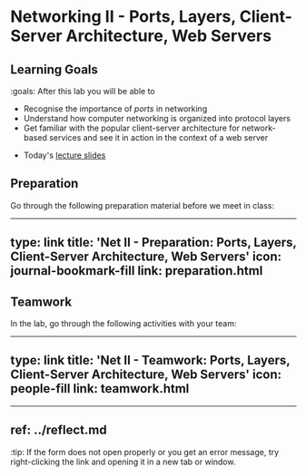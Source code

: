 # Networking II - Ports, Layers, Client-Server Architecture, Web Servers

## Learning Goals

:goals: After this lab you will be able to

- Recognise the importance of _ports_ in networking
- Understand how computer networking is organized into protocol layers
- Get familiar with the popular client-server architecture for network-based services and see it in action in the context of a web server


* Today's [lecture slides](2023-ttm4175-week-36-net2.pdf)

## Preparation

Go through the following preparation material before we meet in class:


---
type: link
title: 'Net II - Preparation: Ports, Layers, Client-Server Architecture, Web Servers'
icon: journal-bookmark-fill
link: preparation.html
---

## Teamwork

In the lab, go through the following activities with your team:


---
type: link
title: 'Net II - Teamwork: Ports, Layers, Client-Server Architecture, Web Servers'
icon: people-fill
link: teamwork.html
---



---
ref: ../reflect.md
---


:tip:
If the form does not open properly or you get an error message, try right-clicking the link and opening it in a new tab or window.


